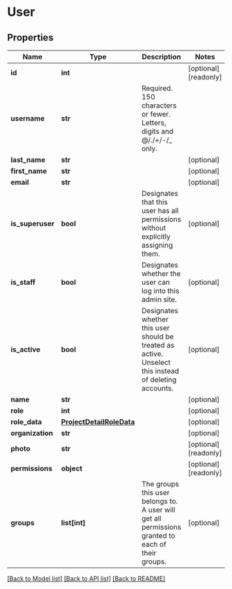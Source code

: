# User

## Properties
Name | Type | Description | Notes
------------ | ------------- | ------------- | -------------
**id** | **int** |  | [optional] [readonly] 
**username** | **str** | Required. 150 characters or fewer. Letters, digits and @/./+/-/_ only. | 
**last_name** | **str** |  | [optional] 
**first_name** | **str** |  | [optional] 
**email** | **str** |  | [optional] 
**is_superuser** | **bool** | Designates that this user has all permissions without explicitly assigning them. | [optional] 
**is_staff** | **bool** | Designates whether the user can log into this admin site. | [optional] 
**is_active** | **bool** | Designates whether this user should be treated as active. Unselect this instead of deleting accounts. | [optional] 
**name** | **str** |  | [optional] 
**role** | **int** |  | [optional] 
**role_data** | [**ProjectDetailRoleData**](ProjectDetailRoleData.md) |  | [optional] 
**organization** | **str** |  | [optional] 
**photo** | **str** |  | [optional] [readonly] 
**permissions** | **object** |  | [optional] [readonly] 
**groups** | **list[int]** | The groups this user belongs to. A user will get all permissions granted to each of their groups. | [optional] 

[[Back to Model list]](../README.md#documentation-for-models) [[Back to API list]](../README.md#documentation-for-api-endpoints) [[Back to README]](../README.md)



